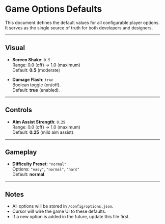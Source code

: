 # Game Options Defaults

This document defines the default values for all configurable player options.  
It serves as the single source of truth for both developers and designers.

---

## Visual

- **Screen Shake**: `0.5`  
  Range: 0.0 (off) → 1.0 (maximum)  
  Default: **0.5** (moderate)  

- **Damage Flash**: `true`  
  Boolean toggle (on/off).  
  Default: **true** (enabled).  

---

## Controls

- **Aim Assist Strength**: `0.25`  
  Range: 0.0 (off) → 1.0 (maximum)  
  Default: **0.25** (mild aim assist).  

---

## Gameplay

- **Difficulty Preset**: `"normal"`  
  Options: `"easy"`, `"normal"`, `"hard"`  
  Default: **normal**.  

---

## Notes
- All options will be stored in `/config/options.json`.  
- Cursor will wire the game UI to these defaults.  
- If a new option is added in the future, update this file first.
